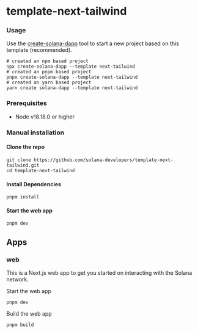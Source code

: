 # template-next-tailwind

### Usage

Use the [create-solana-dapp](https://github.com/solana-developers/create-solana-dapp) tool to start a new project based on this template (recommended).

```shell
# created an npm based project
npx create-solana-dapp --template next-tailwind
# created an pnpm based project
pnpx create-solana-dapp --template next-tailwind
# created an yarn based project
yarn create solana-dapp --template next-tailwind
```

### Prerequisites

-   Node v18.18.0 or higher

### Manual installation

#### Clone the repo

```shell
git clone https://github.com/solana-developers/template-next-tailwind.git
cd template-next-tailwind
```

#### Install Dependencies

```shell
pnpm install
```

#### Start the web app

```
pnpm dev
```

## Apps

### web

This is a Next.js web app to get you started on interacting with the Solana network.

Start the web app

```shell
pnpm dev
```

Build the web app

```shell
pnpm build
```
